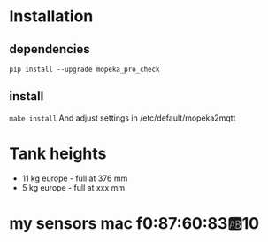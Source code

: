 
# Installation

## dependencies
```pip install --upgrade mopeka_pro_check```

## install

```make install```
And adjust settings in /etc/default/mopeka2mqtt


# Tank heights

- 11 kg europe - full at 376 mm
- 5  kg europe - full at xxx mm

# my sensors mac f0:87:60:83:ab:10
